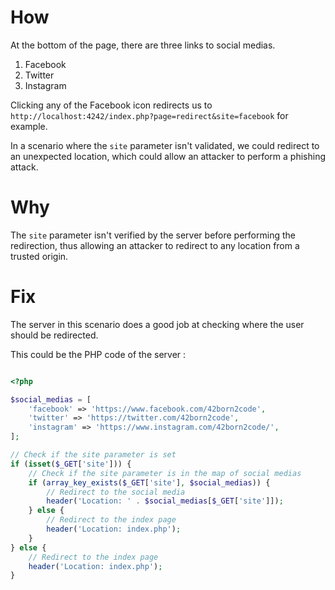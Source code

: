 # How

At the bottom of the page, there are three links to social medias.

1. Facebook
2. Twitter
3. Instagram

Clicking any of the Facebook icon redirects us to `http://localhost:4242/index.php?page=redirect&site=facebook` for example.

In a scenario where the `site` parameter isn't validated, we could redirect to an unexpected location, which could allow an attacker to perform a phishing attack.

# Why

The `site` parameter isn't verified by the server before performing the redirection, thus allowing an attacker to redirect to any location from a trusted origin.

# Fix

The server in this scenario does a good job at checking where the user should be redirected.

This could be the PHP code of the server :

```php

<?php

$social_medias = [
    'facebook' => 'https://www.facebook.com/42born2code',
    'twitter' => 'https://twitter.com/42born2code',
    'instagram' => 'https://www.instagram.com/42born2code/',
];

// Check if the site parameter is set
if (isset($_GET['site'])) {
    // Check if the site parameter is in the map of social medias
    if (array_key_exists($_GET['site'], $social_medias)) {
        // Redirect to the social media
        header('Location: ' . $social_medias[$_GET['site']]);
    } else {
        // Redirect to the index page
        header('Location: index.php');
    }
} else {
    // Redirect to the index page
    header('Location: index.php');
}
```
